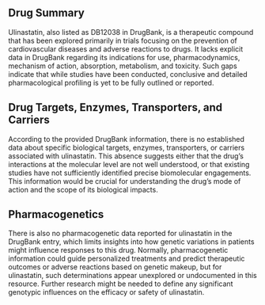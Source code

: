 ## Drug Summary
Ulinastatin, also listed as DB12038 in DrugBank, is a therapeutic compound that has been explored primarily in trials focusing on the prevention of cardiovascular diseases and adverse reactions to drugs. It lacks explicit data in DrugBank regarding its indications for use, pharmacodynamics, mechanism of action, absorption, metabolism, and toxicity. Such gaps indicate that while studies have been conducted, conclusive and detailed pharmacological profiling is yet to be fully outlined or reported.

## Drug Targets, Enzymes, Transporters, and Carriers
According to the provided DrugBank information, there is no established data about specific biological targets, enzymes, transporters, or carriers associated with ulinastatin. This absence suggests either that the drug’s interactions at the molecular level are not well understood, or that existing studies have not sufficiently identified precise biomolecular engagements. This information would be crucial for understanding the drug’s mode of action and the scope of its biological impacts.

## Pharmacogenetics
There is also no pharmacogenetic data reported for ulinastatin in the DrugBank entry, which limits insights into how genetic variations in patients might influence responses to this drug. Normally, pharmacogenetic information could guide personalized treatments and predict therapeutic outcomes or adverse reactions based on genetic makeup, but for ulinastatin, such determinations appear unexplored or undocumented in this resource. Further research might be needed to define any significant genotypic influences on the efficacy or safety of ulinastatin.